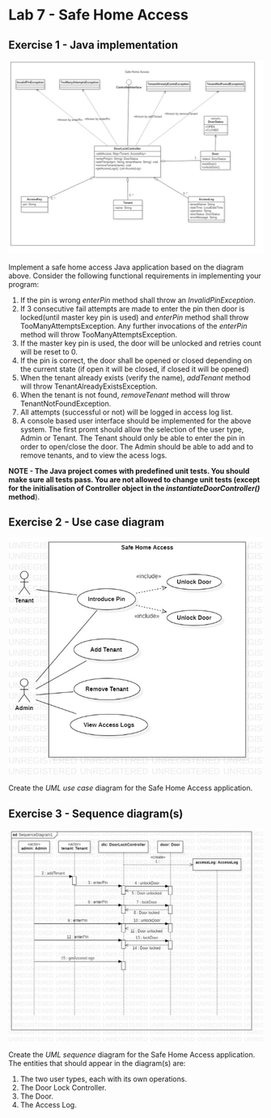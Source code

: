 # Lab 7 - Safe Home Access


## Exercise 1 - Java implementation
![Exercise 1 image](docs/ex1.jpg)

Implement a safe home access Java application based on the diagram above. Consider the following functional requirements in implementing your program:
1. If the pin is wrong _enterPin_ method shall throw an _InvalidPinException_.
2. If 3 consecutive fail attempts are made to enter the pin then door is locked(until master key pin is used) and _enterPin_ method shall throw TooManyAttemptsException. Any further invocations of the _enterPin_ method will throw TooManyAttemptsException.
3. If the master key pin is used, the door will be unlocked and retries count will be reset to 0. 
4. If the pin is correct, the door shall be opened or closed depending on the current state (if open it will be closed, if closed it will be opened)
5. When the tenant already exists (verify the name), _addTenant_ method will throw TenantAlreadyExistsException.
6. When the tenant is not found, _removeTenant_ method will throw TenantNotFoundException. 
7. All attempts (successful or not) will be logged in access log list.
8. A console based user interface should be implemented for the above system. The first promt should allow the selection of the user type, Admin or Tenant.
The Tenant should only be able to enter the pin in order to open/close the door.
The Admin should be able to add and to remove tenants, and to view the acess logs. 

**NOTE - The Java project comes with predefined unit tests. You should make sure all tests pass. You are not allowed to change unit tests (except for the initialisation of Controller object in the _instantiateDoorController()_ method**).


## Exercise 2 - Use case diagram
![SafeHomeAccessUseCaseDiagram.jpg](docs%2FSafeHomeAccessUseCaseDiagram.jpg)

Create the _UML use case_ diagram for the Safe Home Access application.


## Exercise 3 - Sequence diagram(s)
![SafeHomeAccessSequenceDiagram.jpg](docs%2FSafeHomeAccessSequenceDiagram.jpg)

Create the _UML sequence_ diagram for the Safe Home Access application.
The entities that should appear in the diagram(s) are:
1. The two user types, each with its own operations.
2. The Door Lock Controller.
3. The Door.
4. The Access Log.


